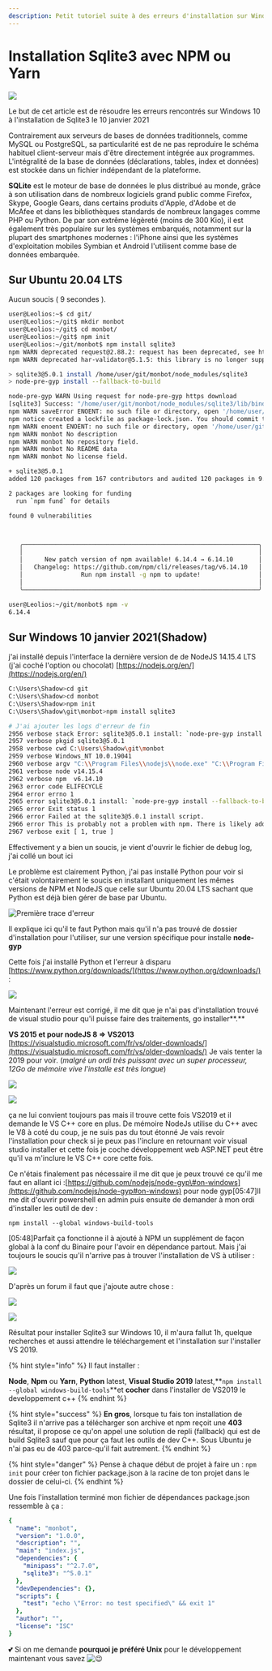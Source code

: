 ```yaml
---
description: Petit tutoriel suite à des erreurs d'installation sur Windows 10
---
```


# Installation Sqlite3 avec NPM ou Yarn

![](../../.gitbook/assets/sqlite370.svg.png)

Le but de cet article est de résoudre les erreurs rencontrés sur Windows 10 à l'installation de Sqlite3 le 10 janvier 2021

Contrairement aux serveurs de bases de données traditionnels, comme MySQL ou PostgreSQL, sa particularité est de ne pas reproduire le schéma habituel client-serveur mais d'être directement intégrée aux programmes. L'intégralité de la base de données \(déclarations, tables, index et données\) est stockée dans un fichier indépendant de la plateforme. 

**SQLite** est le moteur de base de données le plus distribué au monde, grâce à son utilisation dans de nombreux logiciels grand public comme Firefox, Skype, Google Gears, dans certains produits d'Apple, d'Adobe et de McAfee et dans les bibliothèques standards de nombreux langages comme PHP ou Python. De par son extrême légèreté \(moins de 300 Kio\), il est également très populaire sur les systèmes embarqués, notamment sur la plupart des smartphones modernes : l'iPhone ainsi que les systèmes d'exploitation mobiles Symbian et Android l'utilisent comme base de données embarquée.

## **Sur Ubuntu 20.04 LTS**

Aucun soucis \( 9 secondes \).

```bash
user@Leolios:~$ cd git/
user@Leolios:~/git$ mkdir monbot
user@Leolios:~/git$ cd monbot/
user@Leolios:~/git$ npm init
user@Leolios:~/git/monbot$ npm install sqlite3
npm WARN deprecated request@2.88.2: request has been deprecated, see https://github.com/request/request/issues/3142
npm WARN deprecated har-validator@5.1.5: this library is no longer supported

> sqlite3@5.0.1 install /home/user/git/monbot/node_modules/sqlite3
> node-pre-gyp install --fallback-to-build

node-pre-gyp WARN Using request for node-pre-gyp https download 
[sqlite3] Success: "/home/user/git/monbot/node_modules/sqlite3/lib/binding/napi-v3-linux-x64/node_sqlite3.node" is installed via remote
npm WARN saveError ENOENT: no such file or directory, open '/home/user/git/monbot/package.json'
npm notice created a lockfile as package-lock.json. You should commit this file.
npm WARN enoent ENOENT: no such file or directory, open '/home/user/git/monbot/package.json'
npm WARN monbot No description
npm WARN monbot No repository field.
npm WARN monbot No README data
npm WARN monbot No license field.

+ sqlite3@5.0.1
added 120 packages from 167 contributors and audited 120 packages in 9.572s

2 packages are looking for funding
  run `npm fund` for details

found 0 vulnerabilities



   ╭─────────────────────────────────────────────────────────────────╮
   │                                                                 │
   │      New patch version of npm available! 6.14.4 → 6.14.10       │
   │   Changelog: https://github.com/npm/cli/releases/tag/v6.14.10   │
   │                Run npm install -g npm to update!                │
   │                                                                 │
   ╰─────────────────────────────────────────────────────────────────╯

user@Leolios:~/git/monbot$ npm -v
6.14.4
```

## Sur Windows 10 janvier 2021\(Shadow\)

j'ai installé depuis l'interface la dernière version de de NodeJS 14.15.4 LTS \(j'ai coché l'option ou chocolat\) [https://nodejs.org/en/](https://nodejs.org/en/)

```bash
C:\Users\Shadow>cd git
C:\Users\Shadow>cd monbot
C:\Users\Shadow>npm init                                                                                                     
C:\Users\Shadow\git\monbot>npm install sqlite3 

# J'ai ajouter les logs d'erreur de fin
2956 verbose stack Error: sqlite3@5.0.1 install: `node-pre-gyp install --fallback-to-build`
2957 verbose pkgid sqlite3@5.0.1
2958 verbose cwd C:\Users\Shadow\git\monbot
2959 verbose Windows_NT 10.0.19041
2960 verbose argv "C:\\Program Files\\nodejs\\node.exe" "C:\\Program Files\\nodejs\\node_modules\\npm\\bin\\npm-cli.js" "install" "sqlite3"
2961 verbose node v14.15.4
2962 verbose npm  v6.14.10
2963 error code ELIFECYCLE
2964 error errno 1
2965 error sqlite3@5.0.1 install: `node-pre-gyp install --fallback-to-build`
2965 error Exit status 1
2966 error Failed at the sqlite3@5.0.1 install script.
2966 error This is probably not a problem with npm. There is likely additional logging output above.
2967 verbose exit [ 1, true ]
```

Effectivement y a bien un soucis, je vient d'ouvrir le fichier de debug log, j'ai collé un bout ici

Le problème est clairement Python, j'ai pas installé Python pour voir si c'était volontairement le soucis en installant uniquement les mêmes versions de NPM et NodeJS que celle sur Ubuntu 20.04 LTS sachant que Python est déjà bien gérer de base par Ubuntu.

![Premi&#xE8;re trace d&apos;erreur](../../.gitbook/assets/image%20%2820%29.png)

Il explique ici qu'il te faut Python mais qu'il n'a pas trouvé de dossier d'installation pour l'utiliser, sur une version spécifique pour installe **node-gyp**

Cette fois j'ai installé Python et l'erreur à disparu [https://www.python.org/downloads/](https://www.python.org/downloads/) :

![](../../.gitbook/assets/image%20%2825%29.png)

Maintenant l'erreur est corrigé, il me dit que je n'ai pas d'installation trouvé de visual studio pour qu'il puisse faire des traitements, go installer**.**

**VS 2015 et pour nodeJS 8 =&gt; VS2013** [https://visualstudio.microsoft.com/fr/vs/older-downloads/](https://visualstudio.microsoft.com/fr/vs/older-downloads/) Je vais tenter la 2019 pour voir. \(_malgré un ordi très puissant avec un super processeur, 12Go de mémoire vive l'installe est très longue_\)

![](../../.gitbook/assets/image%20%2813%29.png)

![](../../.gitbook/assets/image%20%286%29.png)

ça ne lui convient toujours pas mais il trouve cette fois VS2019 et il demande le VS C++ core en plus. De mémoire NodeJs utilise du C++ avec le V8 à coté du coup, je ne suis pas du tout étonné Je vais revoir l'installation pour check si je peux pas l'inclure en retournant voir visual studio installer et cette fois je coche développement web ASP.NET peut être qu'il va m'inclure le VS C++ core cette fois.

Ce n'étais finalement pas nécessaire il me dit que je peux trouvé ce qu'il me faut en allant ici :[https://github.com/nodejs/node-gyp\#on-windows](https://github.com/nodejs/node-gyp#on-windows) pour node gyp\[05:47\]Il me dit d'ouvrir powershell en admin puis ensuite de demander à mon ordi d'installer les outil de dev :

```text
npm install --global windows-build-tools
```

\[05:48\]Parfait ça fonctionne il à ajouté à NPM un supplément de façon global à la conf du Binaire pour l'avoir en dépendance partout. Mais j'ai toujours le soucis qu'il n'arrive pas à trouver l'installation de VS à utiliser :

![](../../.gitbook/assets/image%20%2817%29.png)

D'après un forum il faut que j'ajoute autre chose :

![](../../.gitbook/assets/image%20%2819%29.png)

![](../../.gitbook/assets/image%20%282%29.png)

Résultat pour installer Sqlite3 sur Windows 10, il m'aura fallut 1h, quelque recherches et aussi attendre le téléchargement et l'installation sur l'installer VS 2019.

{% hint style="info" %}
Il faut installer :

 **Node**, **Npm** ou **Yarn**, **Python** latest, **Visual Studio 2019** latest,**`npm install --global windows-build-tools`**et **cocher** dans l'installer de VS2019 le developpement c++ 
{% endhint %}

{% hint style="success" %}
**En gros**, lorsque tu fais ton installation de Sqlite3 il n'arrive pas a télécharger son archive et npm reçoit une **403** résultat, il propose ce qu'on appel une solution de repli \(fallback\) qui est de build Sqlite3 sauf que pour ça faut les outils de dev C++. Sous Ubuntu je n'ai pas eu de 403 parce-qu'il fait autrement.
{% endhint %}

{% hint style="danger" %}
 Pense à chaque début de projet à faire un : `npm init` pour créer ton fichier package.json à la racine de ton projet dans le dossier de celui-ci.
{% endhint %}

Une fois l'installation terminé mon fichier de dépendances package.json ressemble à ça :

```yaml
{
  "name": "monbot",
  "version": "1.0.0",
  "description": "",
  "main": "index.js",
  "dependencies": {
    "minipass": "^2.7.0",
    "sqlite3": "^5.0.1"
  },
  "devDependencies": {},
  "scripts": {
    "test": "echo \"Error: no test specified\" && exit 1"
  },
  "author": "",
  "license": "ISC"
}

```

💕 Si on me demande **pourquoi je préféré Unix** pour le développement maintenant vous savez ![:wink:](https://discord.com/assets/2e41bfdeba797283ee9da9bb439c3ece.svg)

